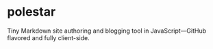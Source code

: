 polestar
========

Tiny Markdown site authoring and blogging tool in JavaScript—GitHub flavored and fully client-side.
